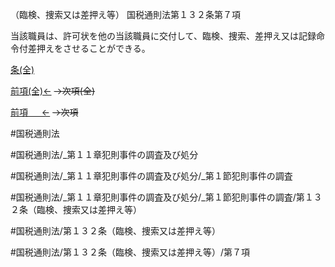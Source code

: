 （臨検、捜索又は差押え等）
国税通則法第１３２条第７項

当該職員は、許可状を他の当該職員に交付して、臨検、捜索、差押え又は記録命令付差押えをさせることができる。

[条(全)](国税通則法＿＿＿＿＿第１３２条_.md)

[前項(全)←](国税通則法＿＿＿＿＿第１３２条第６項_.md)  ~~→次項(全)~~

[前項 　 ←](国税通則法＿＿＿＿＿第１３２条第６項.md)  ~~→次項~~



#国税通則法

#国税通則法/_第１１章犯則事件の調査及び処分

#国税通則法/_第１１章犯則事件の調査及び処分/_第１節犯則事件の調査

#国税通則法/_第１１章犯則事件の調査及び処分/_第１節犯則事件の調査/第１３２条（臨検、捜索又は差押え等）

#国税通則法/第１３２条（臨検、捜索又は差押え等）

#国税通則法/第１３２条（臨検、捜索又は差押え等）/第７項

